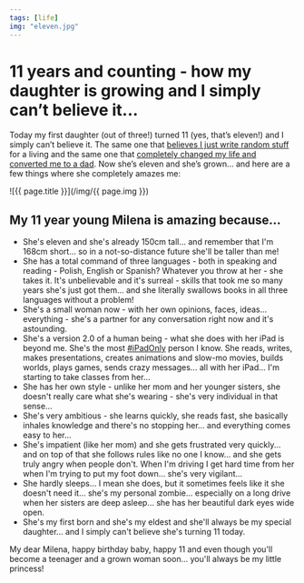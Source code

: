 ```yaml
---
tags: [life]
img: "eleven.jpg"
---
```


# 11 years and counting - how my daughter is growing and I simply can’t believe it...

Today my first daughter (out of three!) turned 11 (yes, that’s eleven!) and I simply can’t believe it. The same one that [believes I just write random stuff](https://sliwinski.com/dad/) for a living and the same one that [completely changed my life and converted me to a dad](https://sliwinski.com/a-tale-of-a-proud-father-how-my-baby-daughter/). Now she’s eleven and she’s grown... and here are a few things where she completely amazes me:

<!--More-->

![{{ page.title }}](/img/{{ page.img }})



## My 11 year young Milena is amazing because...

* She's eleven and she's already 150cm tall... and remember that I'm 168cm short... so in a not-so-distance future she'll be taller than me!
* She has a total command of three languages - both in speaking and reading - Polish, English or Spanish? Whatever you throw at her - she takes it. It's unbelievable and it's surreal - skills that took me so many years she's just got them... and she literally swallows books in all three languages without a problem!
* She's a small woman now - with her own opinions, faces, ideas... everything - she's a partner for any conversation right now and it's astounding.
* She's a version 2.0 of a human being - what she does with her iPad is beyond me. She's the most [#iPadOnly](/ipadonly) person I know. She reads, writes, makes presentations, creates animations and slow-mo movies, builds worlds, plays games, sends crazy messages... all with her iPad... I'm starting to take classes from her...
* She has her own style - unlike her mom and her younger sisters, she doesn't really care what she's wearing - she's very individual in that sense...
* She's very ambitious - she learns quickly, she reads fast, she basically inhales knowledge and there's no stopping her... and everything comes easy to her...
* She's impatient (like her mom) and she gets frustrated very quickly... and on top of that she follows rules like no one I know... and she gets truly angry when people don't. When I'm driving I get hard time from her when I'm trying to put my foot down... she's very vigilant...
* She hardly sleeps... I mean she does, but it sometimes feels like it she doesn't need it... she's my personal zombie... especially on a long drive when her sisters are deep asleep... she has her beautiful dark eyes wide open.
* She's my first born and she's my eldest and she'll always be my special daughter... and I simply can't believe she's turning 11 today.

My dear Milena, happy birthday baby, happy 11 and even though you'll become a teenager and a grown woman soon... you'll always be my little princess!

[n]: https://michael.gratis/nozbe
[p]: /podcast